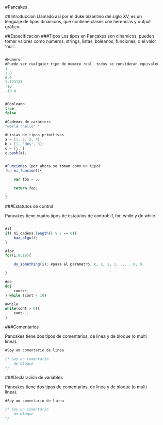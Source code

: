 #Pancakes

##Introduccion
Llamado asi por el duke bizantino del siglo XV, es un lenguaje de tipos dinamicos, que contiene clases con herencias y output gráfico.



##Especificacion
###Tipos
Los tipos en Pancakes son dinamicos, pueden tomar valores como numeros, strings, listas, boleanos, funciones, o el valor 'null'. 


```js

#Numero
#Puede ser cualquier tipo de numero real, todos se consideran equivalentes
1
1.0
0.0
1.123123
-10
-10.4


#Booleano
true
false

#Cadenas de carácters
"world 'hello' "

#Listas de tipos primitivos
a = [1, 2, 3, 4];
b = [1, 'dos', 3];
c = [j, ]
c.push(a);


#Funciones (por ahora se toman como un tipo)
fun mi_funcion(){
	
	var foo = 3;

	return foo;

}

```

###Estatutos de control

Pancakes tiene cuatro tipos de estatutos de control: if, for, while y do while.

```js

#if
if( mi_cadena.length() % 2 == 0){
	haz_algo();
}

#for
for(i;0;10){

	do_something(i); #pasa el parametro, 0, 1, 2, 3, ... , 8, 9

}

#do
do{
	cont++;
} while (cont < 10)

#while
while(cont > 0){
	cont--;
}


```

###Comentarios

Pancakes tiene dos tipos de comentarios, de linea y de bloque (o multi linea).

```js
#Soy un comentario de linea

/* Soy un comentario
	de bloque
*/

```

###Declaración de variables

Pancakes tiene dos tipos de comentarios, de linea y de bloque (o multi linea).

```js
#Soy un comentario de linea

/* Soy un comentario
	de bloque
*/

```

